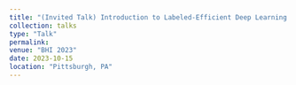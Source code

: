 ```yaml
---
title: "(Invited Talk) Introduction to Labeled-Efficient Deep Learning Approaches, From Few to None: Exploring Few-Shot, One-Shot, and Zero-Shot Deep Learning in Clinical Settings tutorial"
collection: talks
type: "Talk"
permalink: 
venue: "BHI 2023"
date: 2023-10-15
location: "Pittsburgh, PA"
---
```

